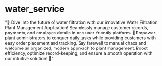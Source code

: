 # water_service
"🌊 Dive into the future of water filtration with our innovative Water Filtration Plant Management Application! Seamlessly manage customer records, payments, and employee details in one user-friendly platform. 🚀 Empower plant administrators to conquer daily tasks while providing customers with easy order placement and tracking. Say farewell to manual chaos and welcome an organized, modern approach to plant management. Boost efficiency, optimize record-keeping, and ensure a smooth operation with our intuitive solution! 🌟"
